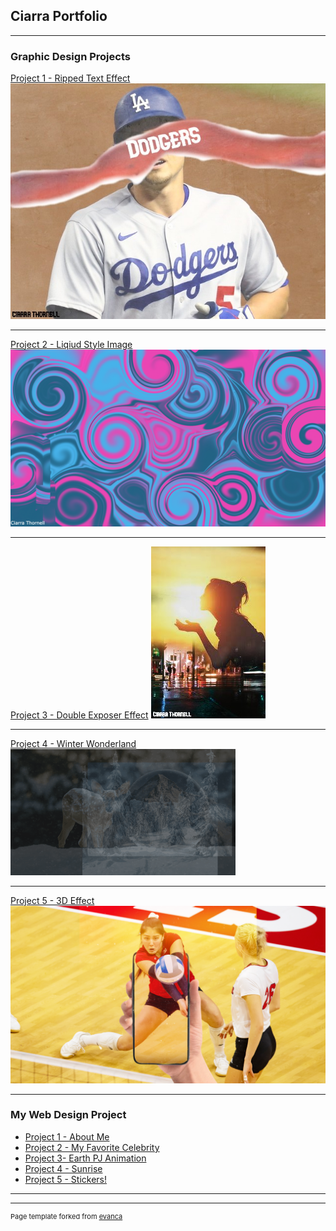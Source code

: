 ## Ciarra Portfolio

---

### Graphic Design Projects

[Project 1 - Ripped Text Effect](/sample_page)
<img src="images/corey-seager-1.jpg?raw=true"/>

---
[Project 2 - Liqiud Style Image](/pdf/sample_presentation.pdf)
<img src="images/pink and blue 2.png?raw=true"/>

---
[Project 3 - Double Exposer Effect](http://example.com/)
<img src="images/double exposure effect.jpg?raw=true"/>

---
[Project 4 - Winter Wonderland](/sample_page)
<img src="images/winter wonderland.gif?raw=true"/>

---
[Project 5 - 3D Effect](/sample_page)
<img src="images/Volleyball with Phone.png?raw=true"/>


---


### My Web Design Project

- [Project 1 - About Me](https://trinket.io/html/d88118bd14)
- [Project 2 - My Favorite Celebrity](https://trinket.io/html/eed9d02f3b)
- [Project 3- Earth PJ Animation](https://trinket.io/html/566c56b707)
- [Project 4 - Sunrise](https://trinket.io/html/4401d31ddc)
- [Project 5 - Stickers!](https://trinket.io/html/6e7c4fbaaf)

---




---
<p style="font-size:11px">Page template forked from <a href="https://github.com/evanca/quick-portfolio">evanca</a></p>
<!-- Remove above link if you don't want to attibute -->
